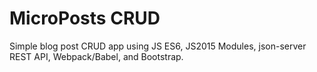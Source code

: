 # MicroPosts CRUD
 Simple blog post CRUD app using JS ES6, JS2015 Modules, json-server REST API, Webpack/Babel, and Bootstrap.
